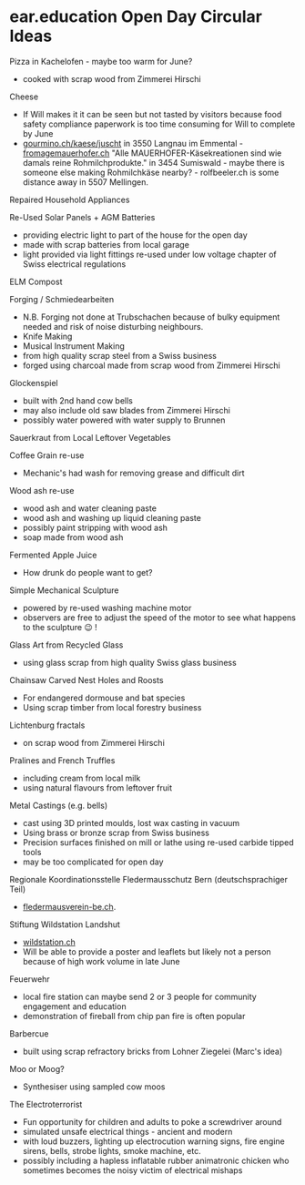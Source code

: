 # ear.education Open Day Circular Ideas

Pizza in Kachelofen - maybe too warm for June?
  - cooked with scrap wood from Zimmerei Hirschi

Cheese
  - If Will makes it it can be seen but not tasted by visitors because food safety compliance paperwork is too time consuming for Will to complete by June
  - [gourmino.ch/kaese/juscht](https://www.gourmino.ch/kaese/juscht) in 3550 Langnau im Emmental - [fromagemauerhofer.ch](https://www.fromagemauerhofer.ch/) "Alle MAUERHOFER-Käsekreationen sind wie damals reine Rohmilchprodukte." in 3454 Sumiswald - maybe there is someone else making Rohmilchkäse nearby? - rolfbeeler.ch is some distance away in 5507 Mellingen.

Repaired Household Appliances

Re-Used Solar Panels + AGM Batteries
  - providing electric light to part of the house for the open day
  - made with scrap batteries from local garage
  - light provided via light fittings re-used under low voltage chapter of Swiss electrical regulations

ELM Compost

Forging / Schmiedearbeiten
  - N.B. Forging not done at Trubschachen because of bulky equipment needed and risk of noise disturbing neighbours.
  - Knife Making
  - Musical Instrument Making
  - from high quality scrap steel from a Swiss business
  - forged using charcoal made from scrap wood from Zimmerei Hirschi

Glockenspiel
  - built with 2nd hand cow bells
  - may also include old saw blades from Zimmerei Hirschi
  - possibly water powered with water supply to Brunnen

Sauerkraut from Local Leftover Vegetables

Coffee Grain re-use
  - Mechanic's had wash for removing grease and difficult dirt

Wood ash re-use
  - wood ash and water cleaning paste
  - wood ash and washing up liquid cleaning paste
  - possibly paint stripping with wood ash
  - soap made from wood ash

Fermented Apple Juice
  - How drunk do people want to get?

Simple Mechanical Sculpture
  - powered by re-used washing machine motor
  - observers are free to adjust the speed of the motor to see what happens to the sculpture 😉 !

Glass Art from Recycled Glass
  - using glass scrap from high quality Swiss glass business

Chainsaw Carved Nest Holes and Roosts
  - For endangered dormouse and bat species
  - Using scrap timber from local forestry business

Lichtenburg fractals 
  - on scrap wood from Zimmerei Hirschi

Pralines and French Truffles
  - including cream from local milk
  - using natural flavours from leftover fruit

Metal Castings (e.g. bells)
  - cast using 3D printed moulds, lost wax casting in vacuum
  - Using brass or bronze scrap from Swiss business
  - Precision surfaces finished on mill or lathe using re-used carbide tipped tools
  - may be too complicated for open day

Regionale Koordinationsstelle Fledermausschutz Bern (deutschsprachiger Teil)
  - [fledermausverein-be.ch](https://fledermausverein-be.ch).

Stiftung Wildstation Landshut
  - [wildstation.ch](https://www.wildstation.ch/de/)
  - Will be able to provide a poster and leaflets but likely not a person because of high work volume in late June

Feuerwehr
  - local fire station can maybe send 2 or 3 people for community engagement and education
  - demonstration of fireball from chip pan fire is often popular

Barbercue
  - built using scrap refractory bricks from Lohner Ziegelei (Marc's idea)

Moo or Moog?
  - Synthesiser using sampled cow moos

The Electroterrorist
  - Fun opportunity for children and adults to poke a screwdriver around
  - simulated unsafe electrical things - ancient and modern
  - with loud buzzers, lighting up electrocution warning signs, fire engine sirens, bells, strobe lights, smoke machine, etc.
  - possibly including a hapless inflatable rubber animatronic chicken who sometimes becomes the noisy victim of electrical mishaps
